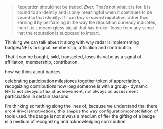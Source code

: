 

> Reputation should not be traded. **_Ever._** That’s not what it is for. It is bound to an identity and is only meaningful when it continues to be bound to that identity. If I can buy or spend reputation rather than earning it by performing in the way the reputation currency indicates, then it is a meaningless signal that has broken loose from any sense that the reputation is supposed to impart.

Thinking we can talk about it along with why radar is implementing badges/NFTs to signal membership, affiliation and contribution. 

That it can be bought, sold, transacted, loses its value as a signal of affiliation, membership, contribution. 


how we think about badges 

celebrating participation milestones together 
token of appreciation, recognizing contributions 
how long someone is with a group - dynamic NFTs
not always a flex of achievement, not always an assessment 
participation in certain seasons 

i'm thinking something along the lines of, because we understand that there are 4 drivers/motivations, this shapes the way configuration/constellation of tools used. 
the badge is not always a medium of flex
the gifting of a badge is a medium of recognizing and acknowledging contribution